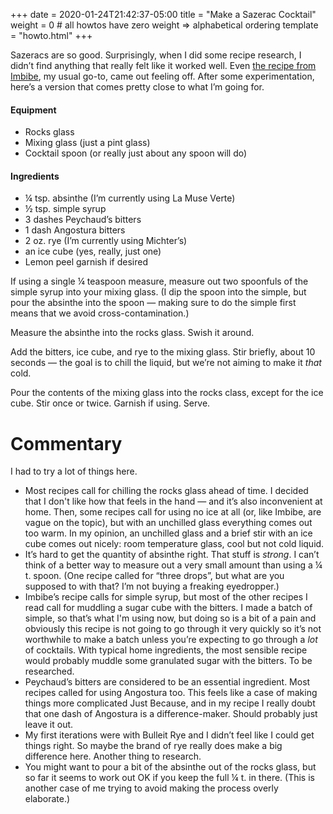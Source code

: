 +++
date = 2020-01-24T21:42:37-05:00
title = "Make a Sazerac Cocktail"
weight = 0 # all howtos have zero weight => alphabetical ordering
template = "howto.html"
+++

Sazeracs are so good. Surprisingly, when I did some recipe research, I didn’t
find anything that really felt like it worked well. Even
[the recipe from Imbibe](https://imbibemagazine.com/sazerac-cocktail-recipe/),
my usual go-to, came out feeling off. After some experimentation, here’s a
version that comes pretty close to what I’m going for.

#### Equipment

- Rocks glass
- Mixing glass (just a pint glass)
- Cocktail spoon (or really just about any spoon will do)

#### Ingredients

- ¼ tsp. absinthe (I’m currently using La Muse Verte)
- ½ tsp. simple syrup
- 3 dashes Peychaud’s bitters
- 1 dash Angostura bitters
- 2 oz. rye (I’m currently using Michter’s)
- an ice cube (yes, really, just one)
- Lemon peel garnish if desired

If using a single ¼ teaspoon measure, measure out two spoonfuls of the simple
syrup into your mixing glass. (I dip the spoon into the simple, but pour the
absinthe into the spoon — making sure to do the simple first means that we
avoid cross-contamination.)

Measure the absinthe into the rocks glass. Swish it around.

Add the bitters, ice cube, and rye to the mixing glass. Stir briefly, about 10
seconds — the goal is to chill the liquid, but we’re not aiming to make it
*that* cold.

Pour the contents of the mixing glass into the rocks class, except for the ice
cube. Stir once or twice. Garnish if using. Serve.

# Commentary

I had to try a lot of things here.

- Most recipes call for chilling the rocks glass ahead of time. I decided that
  I don't like how that feels in the hand — and it’s also inconvenient at
  home. Then, some recipes call for using no ice at all (or, like Imbibe, are
  vague on the topic), but with an unchilled glass everything comes out too
  warm. In my opinion, an unchilled glass and a brief stir with an ice cube
  comes out nicely: room temperature glass, cool but not cold liquid.
- It’s hard to get the quantity of absinthe right. That stuff is *strong*. I
  can’t think of a better way to measure out a very small amount than using a
  ¼ t. spoon. (One recipe called for “three drops”, but what are you supposed
  to with that? I’m not buying a freaking eyedropper.)
- Imbibe’s recipe calls for simple syrup, but most of the other recipes I read
  call for muddling a sugar cube with the bitters. I made a batch of simple,
  so that’s what I'm using now, but doing so is a bit of a pain and obviously
  this recipe is not going to go through it very quickly so it’s not
  worthwhile to make a batch unless you’re expecting to go through a *lot* of
  cocktails. With typical home ingredients, the most sensible recipe would
  probably muddle some granulated sugar with the bitters. To be researched.
- Peychaud’s bitters are considered to be an essential ingredient. Most
  recipes called for using Angostura too. This feels like a case of making
  things more complicated Just Because, and in my recipe I really doubt that
  one dash of Angostura is a difference-maker. Should probably just leave it
  out.
- My first iterations were with Bulleit Rye and I didn’t feel like I could get
  things right. So maybe the brand of rye really does make a big difference
  here. Another thing to research.
- You might want to pour a bit of the absinthe out of the rocks glass, but so
  far it seems to work out OK if you keep the full ¼ t. in there. (This is
  another case of me trying to avoid making the process overly elaborate.)
